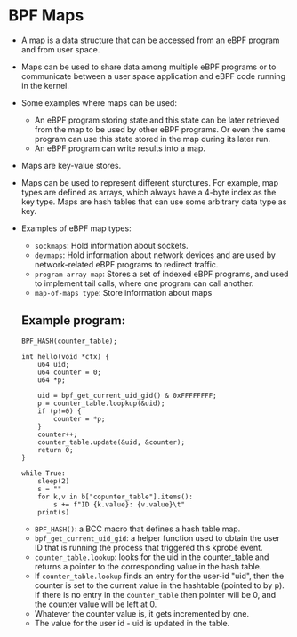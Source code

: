 # BPF Maps 
- A map is a data structure that can be accessed from an eBPF program and from user space. 
- Maps can be used to share data among multiple eBPF programs or to communicate between a user space application and eBPF code running in the kernel. 
- Some examples where maps can be used:
    - An eBPF program storing state and this state can be later retrieved from the map to be used by other eBPF programs. Or even the same program can use this state stored in the map during its later run. 
    - An eBPF program can write results into a map. 
- Maps are key-value stores. 
- Maps can be used to represent different sturctures. For example, map types are defined as arrays, which always have a 4-byte index as the key type. Maps are hash tables that can use some arbitrary data type as key.
- Examples of eBPF map types: 
    - ```sockmaps```: Hold information about sockets.
    - ```devmaps```: Hold information about network devices and are used by network-related eBPF programs to redirect traffic. 
    - ```program array map```: Stores a set of indexed eBPF programs, and used to implement tail calls, where one program can call another.
    - ```map-of-maps type```: Store information about maps

    ## Example program:
    ```
    BPF_HASH(counter_table);

    int hello(void *ctx) {
        u64 uid;
        u64 counter = 0;
        u64 *p;

        uid = bpf_get_current_uid_gid() & 0xFFFFFFFF;
        p = counter_table.loopkup(&uid);
        if (p!=0) {
            counter = *p;
        }
        counter++;
        counter_table.update(&uid, &counter);
        return 0;
    }

    while True:
        sleep(2)
        s = ""
        for k,v in b["copunter_table"].items():
            s += f"ID {k.value}: {v.value}\t"
        print(s)
    ```

    - ```BPF_HASH()```: a BCC macro that defines a hash table map. 
    - ```bpf_get_current_uid_gid```: a helper function used to obtain the user ID that is running the process that triggered this kprobe event. 
    - ```counter_table.lookup```: looks for the uid in the counter_table and returns a pointer to the corresponding value in the hash table.
    - If ```counter_table.lookup``` finds an entry for the user-id "uid", then the counter is set to the current value in the hashtable (pointed to by p). If there is no entry in the ```counter_table``` then pointer will be 0, and the counter value will be left at 0.
    - Whatever the counter value is, it gets incremented by one. 
    - The value for the user id - uid is updated in the table. 
